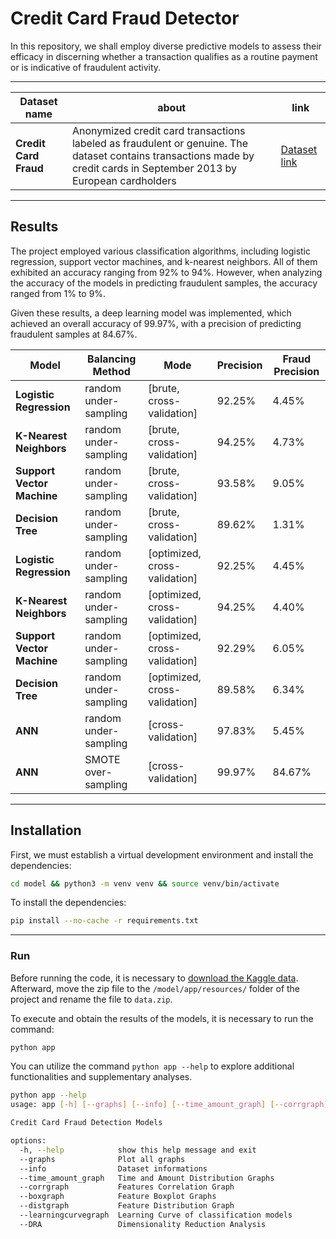 # Credit Card Fraud Detector

In this repository, we shall employ diverse predictive models to assess their efficacy in discerning whether a transaction qualifies as a routine payment or is indicative of fraudulent activity.

---

| Dataset name | about | link |
|-|-|-|
| __Credit Card Fraud__ | Anonymized credit card transactions labeled as fraudulent or genuine. The dataset contains transactions made by credit cards in September 2013 by European cardholders | [Dataset link](https://www.kaggle.com/datasets/mlg-ulb/creditcardfraud/data) |

---

## Results

The project employed various classification algorithms, including logistic regression, support vector machines, and k-nearest neighbors. All of them exhibited an accuracy ranging from 92% to 94%. However, when analyzing the accuracy of the models in predicting fraudulent samples, the accuracy ranged from 1% to 9%.

Given these results, a deep learning model was implemented, which achieved an overall accuracy of 99.97%, with a precision of predicting fraudulent samples at 84.67%.

| Model | Balancing Method | Mode | Precision | Fraud Precision |
|-------|------------------|------|-----------|-----------------|
| __Logistic Regression__       | random under-sampling | [brute, cross-validation] | 92.25% | 4.45% |
| __K-Nearest Neighbors__       | random under-sampling | [brute, cross-validation] | 94.25% | 4.73% |
| __Support Vector Machine__    | random under-sampling | [brute, cross-validation] | 93.58% | 9.05% |
| __Decision Tree__             | random under-sampling | [brute, cross-validation] | 89.62% | 1.31% |
| __Logistic Regression__       | random under-sampling | [optimized, cross-validation] | 92.25% | 4.45% |
| __K-Nearest Neighbors__       | random under-sampling | [optimized, cross-validation] | 94.25% | 4.40% |
| __Support Vector Machine__    | random under-sampling | [optimized, cross-validation] | 92.29% | 6.05% |
| __Decision Tree__             | random under-sampling | [optimized, cross-validation] | 89.58% | 6.34% |
| __ANN__                       | random under-sampling | [cross-validation] | 97.83% | 5.45% |
| __ANN__                       | SMOTE over-sampling   | [cross-validation] | 99.97% | 84.67% |

--- 

## Installation

First, we must establish a virtual development environment and install the dependencies:

```bash
cd model && python3 -m venv venv && source venv/bin/activate
```

To install the dependencies:

```bash
pip install --no-cache -r requirements.txt
```

---

### Run

Before running the code, it is necessary to [download the Kaggle data](https://www.kaggle.com/datasets/mlg-ulb/creditcardfraud/data). Afterward, move the zip file to the `/model/app/resources/` folder of the project and rename the file to `data.zip`.

To execute and obtain the results of the models, it is necessary to run the command:

```bash
python app
```

You can utilize the command `python app --help` to explore additional functionalities and supplementary analyses.

```bash
python app --help
usage: app [-h] [--graphs] [--info] [--time_amount_graph] [--corrgraph] [--boxgraph] [--distgraph] [--learningcurvegraph] [--DRA]

Credit Card Fraud Detection Models

options:
  -h, --help            show this help message and exit
  --graphs              Plot all graphs
  --info                Dataset informations
  --time_amount_graph   Time and Amount Distribution Graphs
  --corrgraph           Features Correlation Graph
  --boxgraph            Feature Boxplot Graphs
  --distgraph           Feature Distribution Graph
  --learningcurvegraph  Learning Curve of classification models
  --DRA                 Dimensionality Reduction Analysis
```
